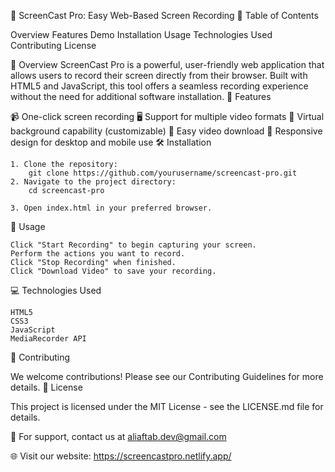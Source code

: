 🎥 ScreenCast Pro: Easy Web-Based Screen Recording
📌 Table of Contents

Overview
Features
Demo
Installation
Usage
Technologies Used
Contributing
License

🌟 Overview
ScreenCast Pro is a powerful, user-friendly web application that allows users to record their screen directly from their browser. Built with HTML5 and JavaScript, this tool offers a seamless recording experience without the need for additional software installation.
🚀 Features

📹 One-click screen recording
🖥️ Support for multiple video formats
🎨 Virtual background capability (customizable)
💾 Easy video download
📱 Responsive design for desktop and mobile use
🛠️ Installation

    1. Clone the repository:
        git clone https://github.com/yourusername/screencast-pro.git
    2. Navigate to the project directory:
        cd screencast-pro

    3. Open index.html in your preferred browser.
📖 Usage

    Click "Start Recording" to begin capturing your screen.
    Perform the actions you want to record.
    Click "Stop Recording" when finished.
    Click "Download Video" to save your recording.

💻 Technologies Used

    HTML5
    CSS3
    JavaScript
    MediaRecorder API

🤝 Contributing

We welcome contributions! Please see our Contributing Guidelines for more details.
📄 License

This project is licensed under the MIT License - see the LICENSE.md file for details.

📧 For support, contact us at aliaftab.dev@gmail.com

🌐 Visit our website: https://screencastpro.netlify.app/



